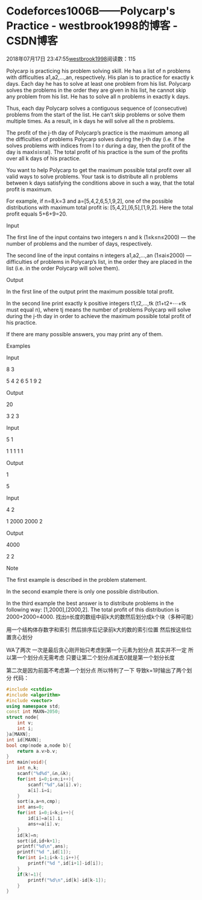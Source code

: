 # Codeforces1006B——Polycarp's Practice - westbrook1998的博客 - CSDN博客





2018年07月17日 23:47:55[westbrook1998](https://me.csdn.net/westbrook1998)阅读数：115








> 
Polycarp is practicing his problem solving skill. He has a list of n problems with difficulties a1,a2,…,an, respectively. His plan is to practice for exactly k days. Each day he has to solve at least one problem from his list. Polycarp solves the problems in the order they are given in his list, he cannot skip any problem from his list. He has to solve all n problems in exactly k days. 

  Thus, each day Polycarp solves a contiguous sequence of (consecutive) problems from the start of the list. He can’t skip problems or solve them multiple times. As a result, in k days he will solve all the n problems. 

  The profit of the j-th day of Polycarp’s practice is the maximum among all the difficulties of problems Polycarp solves during the j-th day (i.e. if he solves problems with indices from l to r during a day, then the profit of the day is maxl≤i≤rai). The total profit of his practice is the sum of the profits over all k days of his practice. 

  You want to help Polycarp to get the maximum possible total profit over all valid ways to solve problems. Your task is to distribute all n problems between k days satisfying the conditions above in such a way, that the total profit is maximum. 

  For example, if n=8,k=3 and a=[5,4,2,6,5,1,9,2], one of the possible distributions with maximum total profit is: [5,4,2],[6,5],[1,9,2]. Here the total profit equals 5+6+9=20. 

  Input 

  The first line of the input contains two integers n and k (1≤k≤n≤2000) — the number of problems and the number of days, respectively. 

  The second line of the input contains n integers a1,a2,…,an (1≤ai≤2000) — difficulties of problems in Polycarp’s list, in the order they are placed in the list (i.e. in the order Polycarp will solve them). 

  Output 

  In the first line of the output print the maximum possible total profit. 

  In the second line print exactly k positive integers t1,t2,…,tk (t1+t2+⋯+tk must equal n), where tj means the number of problems Polycarp will solve during the j-th day in order to achieve the maximum possible total profit of his practice. 

  If there are many possible answers, you may print any of them. 

  Examples 

  Input 

  8 3 

  5 4 2 6 5 1 9 2 

  Output 

  20 

  3 2 3 

  Input 

  5 1 

  1 1 1 1 1 

  Output 

  1 

  5 

  Input 

  4 2 

  1 2000 2000 2 

  Output 

  4000 

  2 2 

  Note 

  The first example is described in the problem statement. 

  In the second example there is only one possible distribution. 

  In the third example the best answer is to distribute problems in the following way: [1,2000],[2000,2]. The total profit of this distribution is 2000+2000=4000.
找出n长度的数组中前k大的数然后划分成k个块（多种可能） 

用一个结构体存数字和索引 然后排序后记录前k大的数的索引位置 然后按这些位置贪心划分 

WA了两次 一次是最后贪心刚开始只考虑到第一个元素为划分点 其实并不一定 所以第一个划分点无需考虑 只要让第二个划分点减去0就是第一个划分长度 

第二次是因为前面不考虑第一个划分点 所以特判了一下 导致k=1时输出了两个划分 
代码：

```cpp
#include <cstdio>
#include <algorithm>
#include <vector>
using namespace std;
const int MAXN=2050;
struct node{
    int v;
    int i;
}a[MAXN];
int id[MAXN];
bool cmp(node a,node b){
    return a.v>b.v;
}
int main(void){
    int n,k;
    scanf("%d%d",&n,&k);
    for(int i=0;i<n;i++){
        scanf("%d",&a[i].v);
        a[i].i=i;
    }
    sort(a,a+n,cmp);
    int ans=0;
    for(int i=0;i<k;i++){
        id[i]=a[i].i;
        ans+=a[i].v;
    }
    id[k]=n;
    sort(id,id+k+1);
    printf("%d\n",ans);
    printf("%d ",id[1]);
    for(int i=1;i<k-1;i++){
        printf("%d ",id[i+1]-id[i]);
    }
    if(k!=1){
        printf("%d\n",id[k]-id[k-1]);
    }
}
```






